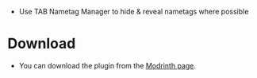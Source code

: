 - Use TAB Nametag Manager to hide & reveal nametags where possible

# Download
- You can download the plugin from the [Modrinth page](https://modrinth.com/plugin/displaytags/versions).